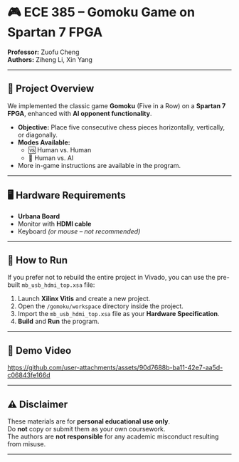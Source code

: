 # 🎮 ECE 385 – Gomoku Game on Spartan 7 FPGA
**Professor:** Zuofu Cheng  
**Authors:** Ziheng Li, Xin Yang  

---

## 📌 Project Overview
We implemented the classic game **Gomoku** (Five in a Row) on a **Spartan 7 FPGA**, enhanced with **AI opponent functionality**.  

- **Objective:** Place five consecutive chess pieces horizontally, vertically, or diagonally.  
- **Modes Available:**
  - 🆚 Human vs. Human
  - 🤖 Human vs. AI  
- More in-game instructions are available in the program.

---

## 🖥️ Hardware Requirements
- **Urbana Board**
- Monitor with **HDMI cable**
- Keyboard *(or mouse – not recommended)*

---

## 🚀 How to Run
If you prefer not to rebuild the entire project in Vivado, you can use the pre-built `mb_usb_hdmi_top.xsa` file:

1. Launch **Xilinx Vitis** and create a new project.  
2. Open the `/gomoku/workspace` directory inside the project.  
3. Import the `mb_usb_hdmi_top.xsa` file as your **Hardware Specification**.  
4. **Build** and **Run** the program.  

---

## 🎥 Demo Video
https://github.com/user-attachments/assets/90d7688b-ba11-42e7-aa5d-c06843fe166d

---

## ⚠️ Disclaimer
These materials are for **personal educational use only**.  
Do **not** copy or submit them as your own coursework.  
The authors are **not responsible** for any academic misconduct resulting from misuse.

---
